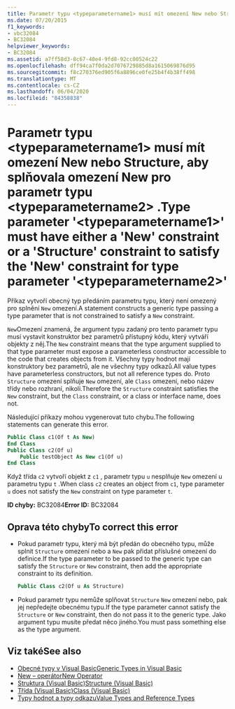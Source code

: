 ```yaml
---
title: Parametr typu <typeparametername1> musí mít omezení New nebo Structure, aby splňovala omezení New pro parametr typu <typeparametername2> .
ms.date: 07/20/2015
f1_keywords:
- vbc32084
- BC32084
helpviewer_keywords:
- BC32084
ms.assetid: a7ff58d3-8c67-40e4-9fd8-92cc00524c22
ms.openlocfilehash: dff94ca7f0da2d7076729885d8a1615069876d95
ms.sourcegitcommit: f8c270376ed905f6a8896ce0fe25b4f4b38ff498
ms.translationtype: MT
ms.contentlocale: cs-CZ
ms.lasthandoff: 06/04/2020
ms.locfileid: "84358838"
---
```

# <a name="type-parameter-typeparametername1-must-have-either-a-new-constraint-or-a-structure-constraint-to-satisfy-the-new-constraint-for-type-parameter-typeparametername2"></a><span data-ttu-id="80d40-102">Parametr typu \<typeparametername1> musí mít omezení New nebo Structure, aby splňovala omezení New pro parametr typu \<typeparametername2> .</span><span class="sxs-lookup"><span data-stu-id="80d40-102">Type parameter '\<typeparametername1>' must have either a 'New' constraint or a 'Structure' constraint to satisfy the 'New' constraint for type parameter '\<typeparametername2>'</span></span>

<span data-ttu-id="80d40-103">Příkaz vytvoří obecný typ předáním parametru typu, který není omezený pro splnění `New` omezení.</span><span class="sxs-lookup"><span data-stu-id="80d40-103">A statement constructs a generic type passing a type parameter that is not constrained to satisfy a `New` constraint.</span></span>

<span data-ttu-id="80d40-104">`New`Omezení znamená, že argument typu zadaný pro tento parametr typu musí vystavit konstruktor bez parametrů přístupný kódu, který vytváří objekty z něj.</span><span class="sxs-lookup"><span data-stu-id="80d40-104">The `New` constraint means that the type argument supplied to that type parameter must expose a parameterless constructor accessible to the code that creates objects from it.</span></span> <span data-ttu-id="80d40-105">Všechny typy hodnot mají konstruktory bez parametrů, ale ne všechny typy odkazů.</span><span class="sxs-lookup"><span data-stu-id="80d40-105">All value types have parameterless constructors, but not all reference types do.</span></span> <span data-ttu-id="80d40-106">Proto `Structure` omezení splňuje `New` omezení, ale `Class` omezení, nebo název třídy nebo rozhraní, nikoli.</span><span class="sxs-lookup"><span data-stu-id="80d40-106">Therefore the `Structure` constraint satisfies the `New` constraint, but the `Class` constraint, or a class or interface name, does not.</span></span>

<span data-ttu-id="80d40-107">Následující příkazy mohou vygenerovat tuto chybu.</span><span class="sxs-lookup"><span data-stu-id="80d40-107">The following statements can generate this error.</span></span>

```vb
Public Class c1(Of t As New)
End Class
Public Class c2(Of u)
    Public testObject As New c1(Of u)
End Class
```

<span data-ttu-id="80d40-108">Když třída `c2` vytvoří objekt z `c1` , parametr typu `u` nesplňuje `New` omezení u parametru typu `t` .</span><span class="sxs-lookup"><span data-stu-id="80d40-108">When class `c2` creates an object from `c1`, type parameter `u` does not satisfy the `New` constraint on type parameter `t`.</span></span>

<span data-ttu-id="80d40-109">**ID chyby:** BC32084</span><span class="sxs-lookup"><span data-stu-id="80d40-109">**Error ID:** BC32084</span></span>

## <a name="to-correct-this-error"></a><span data-ttu-id="80d40-110">Oprava této chyby</span><span class="sxs-lookup"><span data-stu-id="80d40-110">To correct this error</span></span>

- <span data-ttu-id="80d40-111">Pokud parametr typu, který má být předán do obecného typu, může splnit `Structure` omezení nebo a `New` pak přidat příslušné omezení do definice.</span><span class="sxs-lookup"><span data-stu-id="80d40-111">If the type parameter to be passed to the generic type can satisfy the `Structure` or `New` constraint, then add the appropriate constraint to its definition.</span></span>

  ```vb
  Public Class c2(Of u As Structure)
  ```

- <span data-ttu-id="80d40-112">Pokud parametr typu nemůže splňovat `Structure` `New` omezení nebo, pak jej nepředejte obecnému typu.</span><span class="sxs-lookup"><span data-stu-id="80d40-112">If the type parameter cannot satisfy the `Structure` or `New` constraint, then do not pass it to the generic type.</span></span> <span data-ttu-id="80d40-113">Jako argument typu musíte předat něco jiného.</span><span class="sxs-lookup"><span data-stu-id="80d40-113">You must pass something else as the type argument.</span></span>

## <a name="see-also"></a><span data-ttu-id="80d40-114">Viz také</span><span class="sxs-lookup"><span data-stu-id="80d40-114">See also</span></span>

- [<span data-ttu-id="80d40-115">Obecné typy v Visual Basic</span><span class="sxs-lookup"><span data-stu-id="80d40-115">Generic Types in Visual Basic</span></span>](../programming-guide/language-features/data-types/generic-types.md)
- [<span data-ttu-id="80d40-116">New – operátor</span><span class="sxs-lookup"><span data-stu-id="80d40-116">New Operator</span></span>](../language-reference/operators/new-operator.md)
- [<span data-ttu-id="80d40-117">Struktura (Visual Basic)</span><span class="sxs-lookup"><span data-stu-id="80d40-117">Structure (Visual Basic)</span></span>](../language-reference/statements/structure-statement.md)
- [<span data-ttu-id="80d40-118">Třída (Visual Basic)</span><span class="sxs-lookup"><span data-stu-id="80d40-118">Class (Visual Basic)</span></span>](../language-reference/statements/class-statement.md)
- [<span data-ttu-id="80d40-119">Typy hodnot a typy odkazu</span><span class="sxs-lookup"><span data-stu-id="80d40-119">Value Types and Reference Types</span></span>](../programming-guide/language-features/data-types/value-types-and-reference-types.md)
